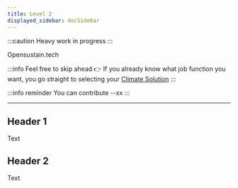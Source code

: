 ```yaml
---
title: Level 2
displayed_sidebar: docSidebar
---
```


:::caution
Heavy work in progress
:::



Opensustain.tech

<div style={{ display: 'flex', flexWrap: 'wrap'}}>
    <ImageCard
    title="Recycled Plastics"
    description="Transforming discarded plastics into useful products, reducing plastic waste and its impact on the environment."
    imageUrl="img/recycled-plastics.png"
    linkUrl="../solution-recycled-plastics"
    />
    <ImageCard
    title="Recycled Plastics"
    description="Transforming discarded plastics into useful products, reducing plastic waste and its impact on the environment."
    imageUrl="img/recycled-plastics.png"
    linkUrl="../solution-recycled-plastics"
    />
    <ImageCard
    title="Recycled Plastics"
    description="Transforming discarded plastics into useful products, reducing plastic waste and its impact on the environment."
    imageUrl="img/recycled-plastics.png"
    linkUrl="../solution-recycled-plastics"
    />
</div>

:::info Feel free to skip ahead 👉
If you already know what job function you want, you go straight to selecting your [Climate Solution](solutions)
:::

:::info reminder
You can contribute --xx
:::

---

## Header 1

Text

## Header 2

Text